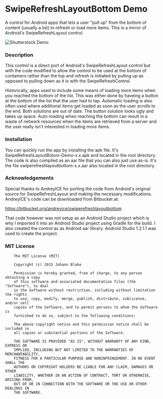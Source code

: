 SwipeRefreshLayoutBottom Demo
================
A control for Android apps that lets a user "pull up" from the bottom of content (usually a list) to refresh or load more items. This is a mirror of Android's SwipeRefreshLayout control.

![Shutterstock Demo](https://github.com/JohannBlake/SwipeRefreshLayoutBottom/blob/master/Graphics/ShwipeRefreshLayoutBottom-Demo-Screenshot.gif)


### Description

This control is a direct port of Android's SwipeRefreshLayout control but with the code modified to allow the control to be used at the bottom of containers rather than the top and refresh is initiated by pulling up as opposed to pulling down as it is with the SwipeRefreshControl.

Historically, apps used to include some means of loading more items when you reached the bottom of the list. This was either done by haveing a button at the bottom of the list that the user had to tap. Automatic loading is also often used where additional items get loaded as soon as the user scrolls to the end. Both solutions are out of date. The button solution looks ugly and takes up space. Auto-loading when reaching the bottom can result in a waste of network resources when the items are retrieved from a server and the user really isn't interested in loading more items.


### Installation

You can quickly run the app by installing the apk file. It's SwipeRefreshLayoutBotom-Demo-x.x.apk and located in the root directory. The code is also compiled as an aar file that you can also just use as-is. It's the file swiperefreshlayoutbottom-x.x.aar also located in the root directory.

### Acknowledgements

Special thanks to AndreyICE for porting the code from Android's original source for SwipeRefreshLayout and making the necessary modifications. AndreyICE's code can be downloaded from Bitbucket at:

https://bitbucket.org/andreyice/swiperefreshlayoutbottom

That code however was not setup as an Android Studio project which is why I imported it into an Android Studio project using Gradle for the build. I also created the control as as Android aar library. Android Studio 1.2.1.1 was used to create the project.

### MIT License

```
    The MIT License (MIT)

    Copyright (c) 2015 Johann Blake

    Permission is hereby granted, free of charge, to any person obtaining a copy
    of this software and associated documentation files (the "Software"), to deal
    in the Software without restriction, including without limitation the rights
    to use, copy, modify, merge, publish, distribute, sublicense, and/or sell
    copies of the Software, and to permit persons to whom the Software is
    furnished to do so, subject to the following conditions:

    The above copyright notice and this permission notice shall be included in
    all copies or substantial portions of the Software.

    THE SOFTWARE IS PROVIDED "AS IS", WITHOUT WARRANTY OF ANY KIND, EXPRESS OR
    IMPLIED, INCLUDING BUT NOT LIMITED TO THE WARRANTIES OF MERCHANTABILITY,
    FITNESS FOR A PARTICULAR PURPOSE AND NONINFRINGEMENT. IN NO EVENT SHALL THE
    AUTHORS OR COPYRIGHT HOLDERS BE LIABLE FOR ANY CLAIM, DAMAGES OR OTHER
    LIABILITY, WHETHER IN AN ACTION OF CONTRACT, TORT OR OTHERWISE, ARISING FROM,
    OUT OF OR IN CONNECTION WITH THE SOFTWARE OR THE USE OR OTHER DEALINGS IN
    THE SOFTWARE.
```
